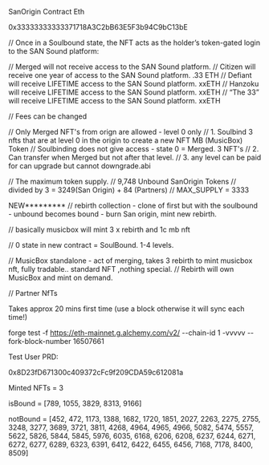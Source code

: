   SanOrigin Contract Eth

  0x33333333333371718A3C2bB63E5F3b94C9bC13bE
  
// Once in a Soulbound state, the NFT acts as the holder’s token-gated login to the SAN Sound platform:

// Merged will not receive access to the SAN Sound platform.
// Citizen will receive one year of access to the SAN Sound platform. .33 ETH
// Defiant will receive LIFETIME access to the SAN Sound platform.    xxETH
// Hanzoku will receive LIFETIME access to the SAN Sound platform.  xxETH
// “The 33” will receive LIFETIME access to the SAN Sound platform. xxETH

// Fees can be changed

// Only Merged NFT's from orign are allowed - level 0 only
// 1. Soulbind 3 nfts that are at level 0 in the origin to create a new NFT MB (MusicBox) Token
// Soulbinding does not give access - state 0 = Merged.  3 NFT's
// 2. Can transfer when Merged but not after that level.
// 3. any level can be paid for can upgrade but cannot downgrade.abi

  
   // The maximum token supply.
    // 9,748 Unbound SanOrigin Tokens
    // divided by 3 = 3249(San Origin) + 84 (Partners)
    // MAX_SUPPLY = 3333 

NEW*********
// rebirth collection - clone of first but with the soulbound - unbound becomes bound - burn San origin, mint new rebirth.  

// basically musicbox will mint 3 x rebirth and 1c mb nft

// 0 state in new contract = SoulBound. 1-4 levels.

// MusicBox standalone - act of merging, takes 3 rebirth to mint musicbox nft, fully tradable.. standard NFT ,nothing special.
// Rebirth will own MusicBox and mint on demand.



// Partner NfTs


Takes approx 20 mins first time (use a block otherwise it will sync each time!)

forge test -f https://eth-mainnet.g.alchemy.com/v2/<API KEY> --chain-id 1 -vvvvv --fork-block-number 16507661

Test User PRD:

0x8D23fD671300c409372cFc9f209CDA59c612081a

Minted NFTs = 3

isBound = [789, 1055, 3829, 8313, 9166]

notBound = [452, 472, 1173, 1388, 1682, 1720, 1851, 2027, 2263, 2275, 2755, 3248, 3277, 3689, 3721, 3811, 4268, 4964, 4965, 4966, 5082, 5474, 5557, 5622, 5826, 5844, 5845, 5976, 6035, 6168, 6206, 6208, 6237, 6244, 6271, 6272, 6277, 6289, 6323, 6391, 6412, 6422, 6455, 6456, 7168, 7178, 8400, 8509]